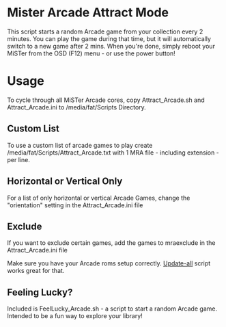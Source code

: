 # Mister Arcade Attract Mode
This script starts a random Arcade game from your collection every 2 minutes. You can play the game during that time, but it will automatically switch to a new game after 2 mins. When you're done, simply reboot your MiSTer from the OSD (F12) menu - or use the power button!

# Usage
To cycle through all MiSTer Arcade cores, copy Attract_Arcade.sh and Attract_Arcade.ini to /media/fat/Scripts Directory.

## Custom List
To use a custom list of arcade games to play create /media/fat/Scripts/Attract_Arcade.txt with 1 MRA file - including extension - per line.

## Horizontal or Vertical Only
For a list of only horizontal or vertical Arcade Games, change the "orientation" setting in the Attract_Arcade.ini file

## Exclude
If you want to exclude certain games, add the games to mraexclude in the Attract_Arcade.ini file

Make sure you have your Arcade roms setup correctly. [Update-all](https://github.com/theypsilon/Update_All_MiSTer) script works great for that.

## Feeling Lucky?
Included is FeelLucky_Arcade.sh - a script to start a random Arcade game. Intended to be a fun way to explore your library!
